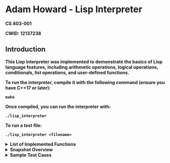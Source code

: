 <html>
<head>
    <title>Lisp Interpreter - README</title>
</head>
<body>
    <h1>Adam Howard - Lisp Interpreter</h1>
    <p><strong>CS 403-001 </p>
    <p><strong>CWID:</strong> 12137238</p>
    <h2>Introduction</h2>
    <p>This Lisp interpreter was implemented to demonstrate the basics of Lisp language features, including arithmetic operations, logical operations, conditionals, list operations, and user-defined functions.</p>
    <p>To run the interpreter, compile it with the following command (ensure you have C++17 or later):</p>
    <pre><code>make</code></pre>
    <p>Once compiled, you can run the interpreter with:</p>
    <pre><code>./lisp_interpreter</code></pre>
    <p>To run a test file:</p>
    <pre><code>./lisp_interpreter &lt;filename&gt;</code></pre>
    <details>
        <summary><strong>List of Implemented Functions</strong></summary>
        <ul>
            <li><strong>Arithmetic Operations:</strong> +, -, *, /, % (or: add, minus, mul, div, mod)</li>
            <li><strong>Comparison Operations:</strong> <, >, <=,  >=, = (or: lt, gt, lte, gte, eq)</li>
            <li><strong>Logical Operations:</strong> and, or, not</li>
            <li><strong>Type Checks:</strong> NUM?, SYM?, LIST?, NIL?</li>
            <li><strong>List Operations:</strong> car, cdr, cons</li>
            <li><strong>Conditional Operations:</strong> if, cond</li>
            <li><strong>User Defined Functions:</strong> defun, set</li>
            <li><strong>Quoting and Evaluation:</strong> quote, eval</li>
        </ul>
    </details>
<details>
        <summary><strong>Snapshot Overview</strong></summary>
        <p> NOTE: All sprints are functional. However, sprints 1-4 require the print funciton to be used to print out the results of any expresssion (EX: (print (+ 1 2)) ) This was because of confussion about wheter a print function needed to be implemented for the resulst to be printed. Sprints 5-6 do not require the print function (EX: (+ 1 2) ), but it is implemeneted for testing purposes, so I can print out string to make the test cases readable.</p>
        <details style="margin-left: 20px;">
            <summary><strong>Snapshot 1</strong></summary>
            <ul>
                <p> In this sprint, I implemented the basic structure of S-Expression and created an AST to just print out the exprression after it has been tokinized and parsed.</p>
            </ul>
        </details>
        <details style="margin-left: 20px;">
            <summary><strong>Snapshot 2</strong></summary>
            <ul>
                <p>In this sprint type-checking functions have been implemented to distinguish between numbers, symbols, lists, and nil values. Additionally, boolean equivalents were established, with #T representing true and nil representing false. During testing, the interpreter correctly outputs true when #T is used and nil when false is represented. Furthermore, constructors were created for symbols and numbers from strings, as well as a constructor that takes two S-expressions (cons cells), necessitating the implementation of the car and cdr functions.</p>
            </ul>
        </details>
        <details style="margin-left: 20px;">
            <summary><strong>Snapshot 3</strong></summary>
            <ul>
                <p>During this sprint, basic arithmetic functions were defined, including add (+) for addition, sub (-) for subtraction, mul (*) for multiplication, div (/) for division, and mod (%) for computing the remainder. Comparison functions were also introduced to compare numbers, such as lt (<), gt (>), lte (<=), and gte (>=). Additionally, the eq (=) function was implemented to compare two atoms, such as numbers or symbols, for equality. On the logical side, the not function was added to perform logical negation, allowing the interpreter to evaluate whether a value is logically false (nil) and return the corresponding truth value. </p>
            </ul>
        </details>
        <details style="margin-left: 20px;">
            <summary><strong>Snapshot 4</strong></summary>
           <ul>
            <p>For testing purposes, an initial implementation of the eval function was already in place ahead of this sprint. This early version served as a simple placeholder, designed to return the argument as-is. However, expanding its functionality required the introduction of a lookup function and a set function to handle symbol-value operations effectively. To manage these operations, I implemented an Environment class, which utilizes an unordered_map for efficient storage and retrieval of symbols and their corresponding values.</p>
            <p>The Environment class leverages the unordered_map data structure to map symbols (keys) to their evaluated values. The set function was implemented to insert or update entries in this map, ensuring constant-time insertion and retrieval. Similarly, the lookup function checks the map for the presence of a symbol and returns its associated value if found. If the symbol is not present in the environment, the function simply returns the symbol itself, preserving the interpreter's functionality for undefined symbols.</p>
            <p>To ensure accessibility across all operations, global functions, including set, were incorporated into the eval method. This integration allows the evaluation process to interact directly with the environment when handling symbols, ensuring a streamlined and efficient workflow.</p>
            </ul>
        </details>
        <details style="margin-left: 20px;">
            <summary><strong>Snapshot 5</strong></summary>
            <ul>
                <p>In this sprint, short-circuiting logical functions and conditional statements (if and cond) were implemented. For logical, the and function was defined to evaluate its first expression (e1). If e1 evaluates to nil, and immediately returns nil without evaluating the second expression (e2). Otherwise, e2 is evaluated, and the result is returned, which could be #T or nil. Similarly, the or function was implemented to evaluate e1 first. If e1 evaluates to a truthy value (#T), it is returned without evaluating e2. If e1 is nil, e2 is evaluated, and its result (#T or nil) is returned.</p>
                <p>For conditional execution, the if function was introduced. When invoked as (if e1 e2 e3), the interpreter evaluates e1. If e1 is truthy, the result of evaluating e2 is returned; otherwise, the result of evaluating e3 is returned. This ensures that only the necessary branch is evaluated. The cond function was similarly implemented to handle multiple conditional branches. Given pairs of conditions and expressions, cond evaluates each condition in sequence, stopping at the first truthy condition and evaluating its corresponding expression. If no condition evaluates to true, the behavior is left undefined and returns nil.</p>
        </details>
        <details style="margin-left: 20px;">
            <summary><strong>Snapshot 6</strong></summary>
            <ul>
                <p>In this sprint, the interpreter was extended to support user-defined functions through the introduction of the defun keyword, allowing users to define and call custom functions. The syntax (defun fname (arg0 arg1 ... argn) body) enables users to create a function named fname, specify its arguments, and provide a single S-expression as the function body. To implement this, I used an Lisp2 approach, where functions and variables are stored in separate environments to avoid conflicts and ensure proper context-specific resolution.</p>
                <p>The FunctionEnvironment class was created to manage user-defined functions. This class uses an unordered_map to store function definitions, mapping each function name to its argument list and body. The define method registers new functions, while the hasFunction and getFunction methods check for a function’s existence and retrieve its definition, respectively. These functions enable the interpreter to distinguish functions from variables, even when they share the same name, preserving the flexibility and clarity of a Lisp2 design. </p>
                <p>The evalFun method was implemented to handle the definition of user-defined functions. It validates the structure of the defun expression, ensuring it consists of exactly three arguments: the function name, a list of arguments, and a function body. The argument list is parsed to ensure all elements are symbols (or nil for no arguments), while the function body is stored as-is. The function definition is then registered in the FunctionEnvironment using the define method, and nullptr (representing nil) is returned, as the definition does not produce a result.</p>
                <p>The evalUserFun method processes calls to user-defined functions. When a user-defined function is invoked, its definition is retrieved from the FunctionEnvironment. The method validates that the number of provided arguments matches the function’s expected arguments. Each argument is then evaluated, and the results are stored in a list. A new Environment instance is created for the function call, using the current environment as its parent to support variable scoping. The evaluated arguments are then bound to their respective parameter names in the local environment.</p>
                <p>During the function call, the local environment is temporarily set as the current environment, ensuring the function body is evaluated in its own scope. Once the body is evaluated, the original environment is restored, preventing residual side effects from the function’s execution. The result of evaluating the body is returned as the function’s result.</p>
            </ul>
        </details>
    </details>
    <details>
        <summary><strong>Sample Test Cases</strong></summary>
            <p>The <code>passFail</code> function is used to validate test cases in the Lisp interpreter. It takes two arguments: the actual result of an expression and the expected value. If the actual result matches the expected value, it prints "PASSED"; otherwise, it prints "FAILED".</p>
            <ul>
                <li><strong>Defining passFail:</strong></li>
                <pre>
                    (defun passFail (actual expected)  
                        (if (eq actual expected)
                            "PASSED"
                            "FAILED"
                        )
                    )
                </pre>
                <li><strong>Usage Example:</strong></li>
                <pre>
                    (passFail (+ 10 5) 15) ; Expected Output: PASSED
                </pre>
            </ul>
             <p> Below is just few sample test cases that have been ran. Additional test cases can be seen by running the testCases.lisp file. The results can be seen in the testResults.txt file. I also implemented a print function and Strings for testing purposes only.</p>
        <details style="margin-left: 20px;">
            <summary><strong>Arithmetic Operations</strong></summary>
            <ul>
                <li>Testing Addition: <code>(passFail (+ 10 5) 15)</code> (PASSED)</li>
                <li>Testing Subtraction: <code>(passFail (- 10 5) 5)</code> (PASSED)</li>
                <li>Testing Multiplication: <code>(passFail (* 10 5) 50)</code> (PASSED)</li>
                <li>Testing Division: <code>(passFail (/ 10 2) 5)</code> (PASSED)</li>
                <li>Testing Modulo: <code>(passFail (% 10 3) 1)</code> (PASSED)</li>
            </ul>
        </details>
        <details style="margin-left: 20px;">
            <summary><strong>Comparison Operations</strong></summary>
            <ul>
                <li>Testing Greater Than: <code>(passFail (gt 10 5) #T)</code> (PASSED)</li>
                <li>Testing Less Than: <code>(passFail (lt 5 10) #T)</code> (PASSED)</li>
                <li>Testing Greater Than or Equal: <code>(passFail (gte 10 10) #T)</code> (PASSED)</li>
                <li>Testing Less Than or Equal: <code>(passFail (lte 7 8) #T)</code> (PASSED)</li>
                <li>Testing Equality: <code>(passFail (eq 5 5) #T)</code> (PASSED)</li>
            </ul>
        </details>
        <details style="margin-left: 20px;">
            <summary><strong>Logical Operations</strong></summary>
            <ul>
                <li>Testing Logical AND: <code>(passFail (and #T #T) #T)</code> (PASSED)</li>
                <li>Testing Logical OR: <code>(passFail (or nil #T) #T)</code> (PASSED)</li>
                <li>Testing Logical NOT: <code>(passFail (not nil) #T)</code> (PASSED)</li>
            </ul>
        </details>
        <details style="margin-left: 20px;">
            <summary><strong>Type Checks</strong></summary>
            <ul>
                <li>Testing Number Check: <code>(passFail (NUM? 10) #T)</code> (PASSED)</li>
                <li>Testing Symbol Check: <code>(passFail (SYM? 'x) #T)</code> (PASSED)</li>
                <li>Testing List Check: <code>(passFail (LIST? (cons 1 nil)) #T)</code> (PASSED)</li>
                <li>Testing NIL Check: <code>(passFail (NIL? nil) #T)</code> (PASSED)</li>
            </ul>
        </details>
        <details style="margin-left: 20px;">
            <summary><strong>List Operations</strong></summary>
            <ul>
                <li>Testing CAR: <code>(passFail (car (cons 1 (cons 2 nil))) 1)</code> (PASSED)</li>
                <li>Testing CDR: <code>(passFail (cdr (cons 1 (cons 2 nil))) (cons 2 nil))</code> (PASSED)</li>
                <li>Testing CONS: <code>(passFail (cons 1 nil) (cons 1 nil))</code> (PASSED)</li>
            </ul>
        </details>
        <details style="margin-left: 20px;">
            <summary><strong>Conditionals</strong></summary>
            <ul>
                <li>Testing IF with true condition: <code>(passFail (if (gt 10 5) #T nil) #T)</code> (PASSED)</li>
                <li>Testing IF with false condition: <code>(passFail (if (lt 3 2) #T nil) nil)</code> (PASSED)</li>
                <li>Testing COND with arithmetic operations: <code>(passFail (cond ((lt 10 5) nil) ((gte 5 5) #T)) #T)</code> (PASSED)</li>
            </ul>
        </details>
        <details style="margin-left: 20px;">
            <summary><strong>User-Defined Functions</strong></summary>
            <ul>
                <li>Defining Function <code>add3</code>: <code>(defun add3 (a) (+ a 3))</code></li>
                <li>Testing function <code>add3</code> with input 5: <code>(passFail (add3 5) 8)</code> (PASSED)</li>
            </ul>
        </details>
        <details style="margin-left: 20px;">
            <summary><strong>Quote & Eval Operations</strong></summary>
            <ul>
                <li>Quoting a List: <code>(passFail (quote (1 2 3)) (cons 1 (cons 2 (cons 3 nil))))</code> (PASSED)</li>
                <li>Evaluating a Quoted Expression: <code>(passFail (eval (quote (+ 2 3))) 5)</code> (PASSED)</li>
            </ul>
        </details>
         <details style="margin-left: 20px;">
        <summary><strong>Set Operations</strong></summary>
        <ul>
            <li>Setting Variable and Using It: <code>(set a 10) (passFail (+ a 5) 15)</code> (PASSED)=</li>
        </ul>
    </details>
    </details>
</body>
</html>
